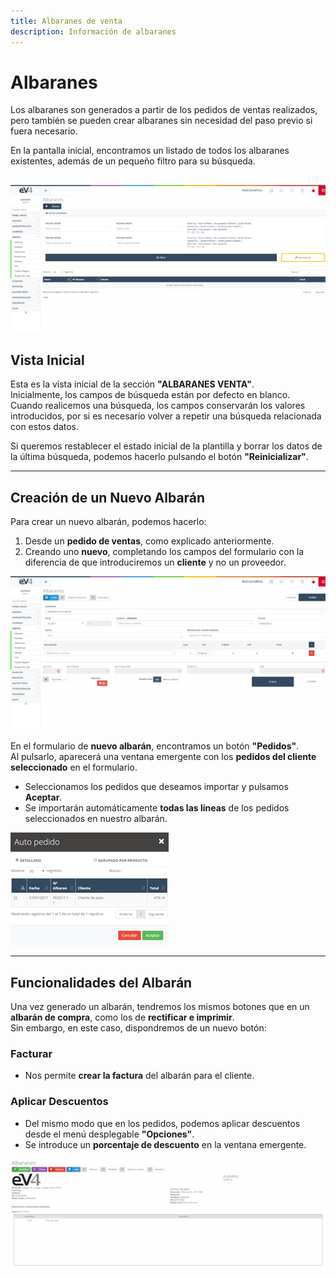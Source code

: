 ```yaml
---
title: Albaranes de venta
description: Información de albaranes
---
```


# Albaranes

Los albaranes son generados a partir de los pedidos de ventas realizados, pero también se pueden crear albaranes sin necesidad del paso previo si fuera necesario.

En la pantalla inicial, encontramos un listado de todos los albaranes existentes, además de un pequeño filtro para su búsqueda.

![](../../../assets/importardatos/alba1.png)
---

## Vista Inicial
 

Esta es la vista inicial de la sección **"ALBARANES VENTA"**.  
Inicialmente, los campos de búsqueda están por defecto en blanco.  
Cuando realicemos una búsqueda, los campos conservarán los valores introducidos, por si es necesario volver a repetir una búsqueda relacionada con estos datos.

Si queremos restablecer el estado inicial de la plantilla y borrar los datos de la última búsqueda, podemos hacerlo pulsando el botón **"Reinicializar"**.

---

## Creación de un Nuevo Albarán

Para crear un nuevo albarán, podemos hacerlo:  
1. Desde un **pedido de ventas**, como explicado anteriormente.  
2. Creando uno **nuevo**, completando los campos del formulario con la diferencia de que introduciremos un **cliente** y no un proveedor.

![](../../../assets/importardatos/alba2.png) 

En el formulario de **nuevo albarán**, encontramos un botón **"Pedidos"**.  
Al pulsarlo, aparecerá una ventana emergente con los **pedidos del cliente seleccionado** en el formulario.  

- Seleccionamos los pedidos que deseamos importar y pulsamos **Aceptar**.  
- Se importarán automáticamente **todas las líneas** de los pedidos seleccionados en nuestro albarán.

![](../../../assets/importardatos/alba3.png)  

---

## Funcionalidades del Albarán

Una vez generado un albarán, tendremos los mismos botones que en un **albarán de compra**, como los de **rectificar e imprimir**.  
Sin embargo, en este caso, dispondremos de un nuevo botón:  

### **Facturar**  
- Nos permite **crear la factura** del albarán para el cliente.

### **Aplicar Descuentos**  
- Del mismo modo que en los pedidos, podemos aplicar descuentos desde el menú desplegable **"Opciones"**.  
- Se introduce un **porcentaje de descuento** en la ventana emergente.

![](../../../assets/importardatos/alba4.png)